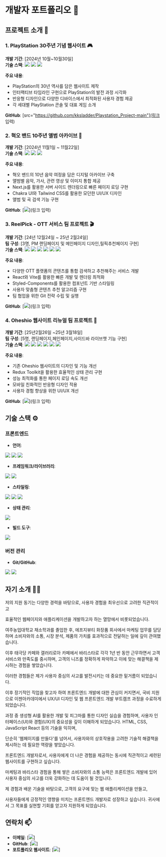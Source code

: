# 개발자 포트폴리오 💼

## 프로젝트 소개 🚀

### 1. PlayStation 30주년 기념 웹사이트 🎮

**개발 기간**: [2024년 10월~10월30일]  
**기술 스택**: 
<img src="https://img.shields.io/badge/HTML5-E34F26?style=flat-square&logo=html5&logoColor=white"/>
<img src="https://img.shields.io/badge/CSS3-1572B6?style=flat-square&logo=css3&logoColor=white"/>
<img src="https://img.shields.io/badge/JavaScript-F7DF1E?style=flat-square&logo=javascript&logoColor=black"/>

**주요 내용**:
- PlayStation의 30년 역사를 담은 웹사이트 제작
- 인터랙티브 타임라인 구현으로 PlayStation의 발전 과정 시각화
- 반응형 디자인으로 다양한 디바이스에서 최적화된 사용자 경험 제공
- 각 세대별 PlayStation 콘솔 및 대표 게임 소개

**GitHub**: [src="https://github.com/kksladder/Playstation_Project-main"](링크 입력)

### 2. 혁오 밴드 10주년 앨범 아카이브 🎵

**개발 기간**: [2024년 11월1일 ~ 11월22일]  
**기술 스택**: 
<img src="https://img.shields.io/badge/Next.js-000000?style=flat-square&logo=next.js&logoColor=white"/>
<img src="https://img.shields.io/badge/Tailwind_CSS-38B2AC?style=flat-square&logo=tailwind-css&logoColor=white"/>
<img src="https://img.shields.io/badge/Chakra_UI-319795?style=flat-square&logo=chakra-ui&logoColor=white"/>

**주요 내용**:
- 혁오 밴드의 10년 음악 여정을 담은 디지털 아카이브 구축
- 앨범별 음악, 가사, 관련 영상 및 이미지 통합 제공
- Next.js를 활용한 서버 사이드 렌더링으로 빠른 페이지 로딩 구현
- Chakra UI와 Tailwind CSS를 활용한 모던한 UI/UX 디자인
- 앨범 및 곡 검색 기능 구현

**GitHub**: [<img src="https://github.com/kksladder/Hyukoh_Archive"/>](링크 입력)

### 3. ReelPick - OTT 서비스 팀 프로젝트 🎬

**개발 기간**: [24년 12월24일 ~ 25년 2월24일]  
**팀 구성**: [3명, PM 랜딩페이지 및 메인페이지 디자인,릴픽추천페이지 구현]  
**기술 스택**: 
<img src="https://img.shields.io/badge/HTML5-E34F26?style=flat-square&logo=html5&logoColor=white"/>
<img src="https://img.shields.io/badge/CSS3-1572B6?style=flat-square&logo=css3&logoColor=white"/>
<img src="https://img.shields.io/badge/React-61DAFB?style=flat-square&logo=react&logoColor=black"/>
<img src="https://img.shields.io/badge/Vite-646CFF?style=flat-square&logo=vite&logoColor=white"/>
<img src="https://img.shields.io/badge/JavaScript-F7DF1E?style=flat-square&logo=javascript&logoColor=black"/>
<img src="https://img.shields.io/badge/styled--components-DB7093?style=flat-square&logo=styled-components&logoColor=white"/>

**주요 내용**:
- 다양한 OTT 플랫폼의 콘텐츠를 통합 검색하고 추천해주는 서비스 개발
- React와 Vite를 활용한 빠른 개발 및 렌더링 최적화
- Styled-Components를 활용한 컴포넌트 기반 스타일링
- 사용자 맞춤형 콘텐츠 추천 알고리즘 구현
- 팀 협업을 위한 Git 전략 수립 및 실행

**GitHub**: [<img src="https://github.com/kksladder/REELPICKott3"/>](링크 입력)

### 4. Oheshio 웹사이트 리뉴얼 팀 프로젝트 🌊

**개발 기간**: [25년2월26일 ~25년 3월18일]  
**팀 구성**: [5명, 랜딩페이지,페인페이지,사이드바 라이브챗 기능 구현]  
**기술 스택**: 
<img src="https://img.shields.io/badge/React-61DAFB?style=flat-square&logo=react&logoColor=black"/>
<img src="https://img.shields.io/badge/Vite-646CFF?style=flat-square&logo=vite&logoColor=white"/>
<img src="https://img.shields.io/badge/Redux--Toolkit-764ABC?style=flat-square&logo=redux&logoColor=white"/>
<img src="https://img.shields.io/badge/styled--components-DB7093?style=flat-square&logo=styled-components&logoColor=white"/>
<img src="https://img.shields.io/badge/JavaScript-F7DF1E?style=flat-square&logo=javascript&logoColor=black"/>
<img src="https://img.shields.io/badge/Tailwind_CSS-38B2AC?style=flat-square&logo=tailwind-css&logoColor=white"/>

**주요 내용**:
- 기존 Oheshio 웹사이트의 디자인 및 기능 개선
- Redux Toolkit을 활용한 효율적인 상태 관리 구현
- 성능 최적화를 통한 페이지 로딩 속도 개선
- 모바일 친화적인 반응형 디자인 적용
- 사용자 경험 향상을 위한 UI/UX 개선

**GitHub**: [<img src="https://github.com/kksladder/OHESHIO"/>](링크 입력)

## 기술 스택 ⚙️

### 프론트엔드
- **언어**: 
<img src="https://img.shields.io/badge/HTML5-E34F26?style=flat-square&logo=html5&logoColor=white"/>
<img src="https://img.shields.io/badge/CSS3-1572B6?style=flat-square&logo=css3&logoColor=white"/>
<img src="https://img.shields.io/badge/JavaScript-F7DF1E?style=flat-square&logo=javascript&logoColor=black"/>

- **프레임워크/라이브러리**: 
<img src="https://img.shields.io/badge/React-61DAFB?style=flat-square&logo=react&logoColor=black"/>
<img src="https://img.shields.io/badge/Next.js-000000?style=flat-square&logo=next.js&logoColor=white"/>

- **스타일링**: 
<img src="https://img.shields.io/badge/styled--components-DB7093?style=flat-square&logo=styled-components&logoColor=white"/>
<img src="https://img.shields.io/badge/Tailwind_CSS-38B2AC?style=flat-square&logo=tailwind-css&logoColor=white"/>
<img src="https://img.shields.io/badge/Chakra_UI-319795?style=flat-square&logo=chakra-ui&logoColor=white"/>

- **상태 관리**: 
<img src="https://img.shields.io/badge/Redux--Toolkit-764ABC?style=flat-square&logo=redux&logoColor=white"/>

- **빌드 도구**: 
<img src="https://img.shields.io/badge/Vite-646CFF?style=flat-square&logo=vite&logoColor=white"/>

### 버전 관리
- **Git/GitHub**: 
<img src="https://img.shields.io/badge/Git-F05032?style=flat-square&logo=git&logoColor=white"/>
<img src="https://img.shields.io/badge/GitHub-181717?style=flat-square&logo=github&logoColor=white"/>

## 자기 소개 👨‍💻

저의 지원 동기는 다양한 경력을 바탕으로, 사용자 경험을 최우선으로 고려한 직관적이고 

효율적인 웹페이지와 애플리케이션을 개발하고자 하는 열망에서 비롯되었습니다.

여주농업대학교 채소학과를 졸업한 후, 에프지뷰티 화장품 회사에서 마케팅 업무를 담당하며 소비자와의 소통, 시장 분석, 제품의 가치를 효과적으로 전달하는 일에 깊이 관여했습니다. 

이후 태극당 카페와 갤러리로아 카페에서 바리스타로 각각 1년 반 동안 근무하면서 고객 서비스와 만족도를 중시하며, 고객의 니즈를 정확하게 파악하고 이에 맞는 해결책을 제시하는 경험을 쌓았습니다. 

이러한 경험들은 제가 사용자 중심의 사고를 발전시키는 데 중요한 밑거름이 되었습니다.

이후 장기적인 직업을 찾고자 하여 프론트엔드 개발에 대한 관심이 커지면서, 국비 지원으로 이젠아카데미에서 UX/UI 디자인 및 웹 프론트엔드 개발 부트캠프 과정을 수료하게 되었습니다. 

과정 중 생성형 AI를 활용한 개발 및 피그마를 통한 디자인 실습을 경험하며, 사용자 인터페이스(UI)와 경험(UX)의 중요성을 깊이 이해하게 되었습니다. HTML, CSS, JavaScript React 등의 기술을 익히며, 

단순히 '웹페이지를 만들다'를 넘어서, 사용자와의 상호작용을 고려한 기술적 해결책을 제시하는 데 필요한 역량을 쌓았습니다.


프론트엔드 개발자로서, 사용자에게 더 나은 경험을 제공하는 동시에 직관적이고 세련된 웹사이트를 구현하고 싶습니다. 

마케팅과 바리스타 경험을 통해 쌓은 소비자와의 소통 능력은 프론트엔드 개발에 있어 사용자 중심의 사고를 더욱 강화하는 데 도움이 될 것입니다. 

제 경험과 배운 기술을 바탕으로, 고객의 요구에 맞는 웹 애플리케이션을 만들고, 

사용자들에게 긍정적인 영향을 미치는 프론트엔드 개발자로 성장하고 싶습니다. 귀사에서 그 목표를 실현할 기회를 얻고자 지원하게 되었습니다.


## 연락처 📫

- **이메일**: [<img src="kksladder@gmail.com"/>]
- **GitHub**: [<img src="https://github.com/kksladder"/>]
- **포트폴리오 웹사이트**: [<img src="keems-portfolio.vercel.app"/>]
